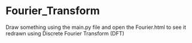 # Fourier_Transform

Draw something using the main.py file and open the Fourier.html to see it redrawn using Discrete Fourier Transform (DFT)
